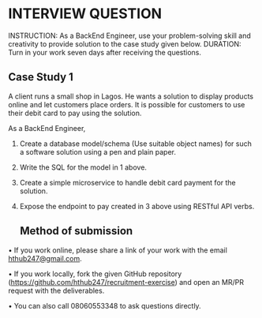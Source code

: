 # INTERVIEW QUESTION

INSTRUCTION: As a BackEnd Engineer, use your problem-solving skill and creativity to provide solution to the case study given below. DURATION: Turn in your work seven days after receiving the questions.

## Case Study 1

A client runs a small shop in Lagos. He wants a solution to display products online and let customers place orders. It is possible for customers to use their debit card to pay using the solution. 

As a BackEnd Engineer, 

1.	Create a database model/schema (Use suitable object names) for such a software solution using a pen and plain paper.
2.	Write the SQL for the model in 1 above.
3.	Create a simple microservice to handle debit card payment for the solution.
4.	Expose the endpoint to pay created in 3 above using RESTful API verbs.


      ## Method of submission

•	If you work online, please share a link of your work with the email hthub247@gmail.com. 

•	If you work locally, fork the given GitHub repository (https://github.com/hthub247/recruitment-exercise) and open an MR/PR request with the deliverables.

•	You can also call 08060553348 to ask questions directly.
